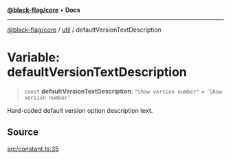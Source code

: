 [**@black-flag/core**](../../README.md) • **Docs**

***

[@black-flag/core](../../README.md) / [util](../README.md) / defaultVersionTextDescription

# Variable: defaultVersionTextDescription

> `const` **defaultVersionTextDescription**: `"Show version number"` = `'Show version number'`

Hard-coded default version option description text.

## Source

[src/constant.ts:35](https://github.com/Xunnamius/black-flag/blob/d4a156f70283118824ee7289456277508954660f/src/constant.ts#L35)
